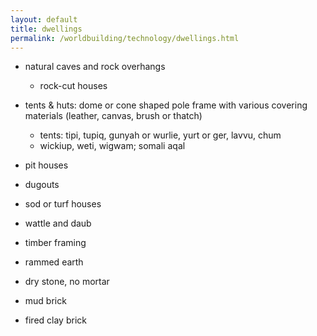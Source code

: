 ```yaml
---
layout: default
title: dwellings
permalink: /worldbuilding/technology/dwellings.html
---
```


- natural caves and rock overhangs
  - rock-cut houses

- tents & huts: dome or cone shaped pole frame with various covering materials (leather, canvas, brush or thatch)
  - tents: tipi, tupiq, gunyah or wurlie, yurt or ger, lavvu, chum
  - wickiup, weti, wigwam; somali aqal
- pit houses
- dugouts
- sod or turf houses
- wattle and daub
- timber framing

- rammed earth
- dry stone, no mortar
- mud brick
- fired clay brick
